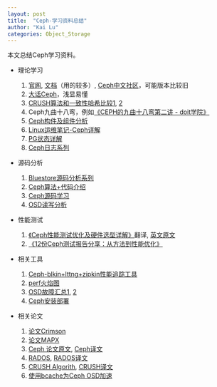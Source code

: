 ```yaml
---
layout: post
title:  "Ceph-学习资料总结"
author: "Kai Lu"
categories: Object_Storage
---
```


本文总结Ceph学习资料。

- 理论学习
	1. [官网](https://ceph.io/), [文档](https://ceph.readthedocs.io/en/latest/)（用的较多）, [Ceph中文社区](http://ceph.org.cn/category/docs/)，可能版本比较旧
	2. [大话Ceph](http://www.xuxiaopang.com/archives/)，浅显易懂
	3. [CRUSH算法和一致性哈希比较1](https://mp.weixin.qq.com/s/2j_HcdP2ygj1vw2zg0zWIw), [2](https://zhuanlan.zhihu.com/p/60963885)
	4. Ceph九曲十八弯，例如[《CEPH的九曲十八弯第二讲 - doit学院》](https://edu.doit.com.cn/course/1368)
	5. [Ceph构件及组件分析](https://zhuanlan.zhihu.com/p/53453987)
	6. [Linux运维笔记-Ceph详解](https://www.linux-note.cn/?cat=48)
	7. [PG状态详解](https://mp.weixin.qq.com/s/I-pmTBQBoNyW_R8Xh7q0gA)
	8. [Ceph日志系列](http://www.strugglesquirrel.com/page/2/)

- 源码分析
	1. [Bluestore源码分析系列](https://www.zhihu.com/people/yi-jie-shu-sheng-81-84/posts)
	2. [Ceph算法+代码介绍](https://www.jianshu.com/p/cc3ece850433)
	3. [Ceph源码学习](https://blog.csdn.net/CSND_PAN)
	4. [OSD读写分析](http://bean-li.github.io/ceph-read-flow/)

- 性能测试
	1. [《Ceph性能测试优化及硬件选型详解》](https://mp.weixin.qq.com/s?__biz=MzU0OTg5MzMzOQ==&mid=2247486367&idx=1&sn=85410d7c7d83da364f82f7e6eb8cab71&chksm=fba9ae2bccde273d9e4ac97db258d92277cdb013c6ab9117b610f2364f757d96c5fb6e3f8152&mpshare=1&scene=21&srcid=0506ghwUQIkxbe8z7RMKCcqT&sharer_sharetime=1588700289227&sharer_shareid=fab655eb44a0e82e80d8d14061b554c7#wechat_redirect)翻译, [英文原文](https://yourcmc.ru/wiki/Ceph_performance)
	2. [《12份Ceph测试报告分享：从方法到性能优化》](https://mp.weixin.qq.com/s?__biz=MzAwODExNjI3NA==&mid=2649779596&idx=1&sn=dd654c3968b61fd3b0ad091d9cfdeda6&chksm=83770cd1b40085c7b7fd60c5f9165a338e01950a981eb3b7e22096c1f4662b6d83e6b7b2623c&token=1184063156&lang=zh_CN&scene=21#wechat_redirect)

- 相关工具
	1. [Ceph-blkin+lttng+zipkin性能追踪工具](http://aspirer.wang/?p=1361)
	2. [perf火焰图](http://www.brendangregg.com/perf.html#FlameGraphs)
	3. [OSD故障汇总1](https://mp.weixin.qq.com/s/3hI85R7eekuyeYREAQpQLQ), [2](https://mp.weixin.qq.com/s/h3dN0XQr-pXTBW8Nsb-i5g)
	4. [Ceph安装部署](https://mp.weixin.qq.com/s/stKDXEkW7meWdJBjWXT2Ng)
	
- 相关论文
	1. [论文Crimson](https://www.usenix.org/conference/vault20/presentation/just)
	2. [论文MAPX](https://www.usenix.org/conference/fast20/presentation/wang-li)
	3. [Ceph 论文原文](https://www3.nd.edu/~dthain/courses/cse40771/spring2007/papers/ceph.pdf), [Ceph译文](http://blog.csdn.net/juvxiao/article/details/39495037)
	4. [RADOS](https://ceph.com/wp-content/uploads/2016/08/weil-rados-pdsw07.pdf), [RADOS译文](http://blog.csdn.net/xingkong_678/article/details/51526434)
	5. [CRUSH Algorith](https://ceph.com/wp-content/uploads/2016/08/weil-crush-sc06.pdf), [CRUSH译文](https://www.cnblogs.com/pcxie/p/7718452.html)
	6. [使用bcache为Ceph OSD加速](https://mp.weixin.qq.com/s/jl7b03QTjRwZbtkGvCsmig)
